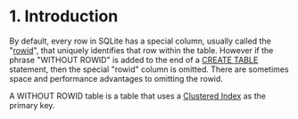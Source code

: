 # 1\. Introduction


By default, every row in SQLite has a special column, usually called the
"[rowid](lang_createtable.html#rowid)", that uniquely identifies that row within the table. However
if the phrase "WITHOUT ROWID" is added to the end of a [CREATE TABLE](lang_createtable.html) statement,
then the special "rowid" column is omitted. There are sometimes
space and performance advantages to omitting the rowid.


A WITHOUT ROWID table is a table that uses a
[Clustered Index](https://en.wikipedia.org/wiki/Database_index#Clustered)
as the primary key.


